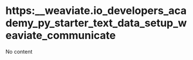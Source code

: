 # https:\_\_weaviate.io_developers_academy_py_starter_text_data_setup_weaviate_communicate

No content
